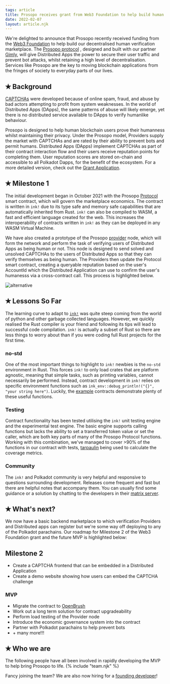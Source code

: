 ```yaml
---
tags: article
title: Prosopo receives grant from Web3 Foundation to help build human verification marketplace for Substrate Parachains
date: 2022-02-07
layout: article.njk
---
```

We're delighted to announce that Prosopo recently received funding from the [Web3 Foundation](https://web3.foundation/)
to help build our decentralised human verification marketplace.
The [Prosopo protocol](https://github.com/prosopo-io/Grants-Program/blob/947a2c66134f6d6b5b0f9ed147dbf0f66c27f5ad/applications/prosopo.md#w3f-open-grant-proposal)
, designed and built with our partner [Gimly](https://gimly.io), will give Distributed Apps the power to secure their
user traffic and prevent bot attacks, whilst retaining a high level of decentralisation. Services like Prosopo are the
key to moving blockchain applications from the fringes of society to everyday parts of our lives.

## <span class="tickwhite">✭</span> Background

[CAPTCHAs](https://en.wikipedia.org/wiki/CAPTCHA) were developed because of online spam, fraud, and abuse by bad actors attempting to profit from system
weaknesses. In the world of Distributed Apps (DApps), the same patterns of abuse will likely emerge, yet there is no
distributed service available to DApps to verify humanlike behaviour.

Prosopo is designed to help human blockchain users prove their humanness whilst maintaining their privacy. Under the
Prosopo model, Providers supply the market with CAPTCHAs and are rated by their ability to prevent bots and permit humans.
Distributed Apps (DApps) implement CAPTCHAs as part of their contract interaction flow and their users receive
reputation points for completing them. User reputation scores are stored on-chain and accessible to all Polkadot Dapps,
for the benefit of the ecosystem. For a more detailed version, check out the [Grant Application](https://github.com/prosopo-io/Grants-Program/blob/947a2c66134f6d6b5b0f9ed147dbf0f66c27f5ad/applications/prosopo.md#w3f-open-grant-proposal).

## <span class="tickwhite">✭</span> Milestone 1

The initial development began in October 2021 with the Prosopo [Protocol](https://github.com/prosopo-io/protocol/)
smart contract, which will govern the marketplace economics. The contract is written in <code>ink!</code> due to its
type safe and memory safe capabilities that are automatically inherited from Rust. <code>ink!</code> can also be
compiled to WASM, a fast and efficient language created for the web. This increases the interoperability of contracts
written in
<code>ink!</code> as they can be deployed in any WASM Virtual Machine.

We have also created a prototype of the Prosopo [provider](https://github.com/prosopo-io/provider) node, which will form
the network and perform the task of verifying users of Distributed Apps as being human or not. This node is designed to
send solved and unsolved CAPTCHAs to the users of Distributed Apps so that they can verify themselves as being human.
The Providers then update the Protocol smart contract, creating a queryable reputation based on the user's AccountId
which the Distributed Application can use to confirm the user's humanesss via a cross-contract call. This process is
highlighted below.

<div class="article-image">
<div class="image-container">
<img class="img-fluid"
src="https://camo.githubusercontent.com/3c75b21f19abf3ff1263b73b9b1a4893041dc2082230b1436ec4af39ce26318b/68747470733a2f2f7777772e70726f736f706f2e696f2f696d672f6d61696e63617074636861666c6f772e6a7067"
alt="alternative">
</div>
</div>

## <span class="tickwhite">✭</span> Lessons So Far

The learning curve to adapt to [<code>ink!</code>](https://paritytech.github.io/ink-docs/) was quite steep coming from
the world of python and other garbage collected languages. However, we quickly realised the Rust compiler is your friend
and following its tips will lead to successful code compilation. <code>ink!</code> is actually a subset of Rust so there
are less things to worry about than if you were coding full Rust projects for the first time.

### no-std

One of the most important things to highlight to <code>ink!</code> newbies is the <code>no-std</code> environment in
Rust. This forces <code>ink!</code> to only load crates that are platform agnostic, meaning that simple tasks, such as
printing variables, cannot necessarily be performed. Instead, contract development in <code>ink!</code>
relies on specific environment functions such as <code>ink_env::debug_println!("{}", "your string here")</code>.
Luckily, the [example](https://github.com/paritytech/ink/blob/master/examples/erc20/lib.rs) contracts demonstrate plenty
of these useful functions.

### Testing

Contract functionality has been tested utilising the <code>ink!</code> unit testing engine and the experimental test
engine. The basic engine supports calling functions but lacks the ability to set a transferred token value or set the
caller, which are both key parts of many of the Prosopo Protocol functions. Working with this combination, we've managed
to cover >90% of the functions in our contract with tests, [tarpaulin](https://github.com/xd009642/tarpaulin) being used
to calculate the coverage metrics.

### Community

The <code>ink!</code> and Polkadot community is very helpful and responsive to questions surrounding development.
Releases come frequent and fast but there are helpful notes that accompany them. You can usually find some guidance or a
solution by chatting to the developers in their [matrix server](https://app.element.io/#/room/#ink:matrix.parity.io).

## <span class="tickwhite">✭</span> What's next?

We now have a basic backend marketplace to which verification Providers and Distributed apps can register but we're some
way off deploying to any of the Polkadot parachains. Our roadmap for Milestone 2 of the Web3 Foundation grant and the
future MVP is highlighted below:

## Milestone 2

<ul>
<li>Create a CAPTCHA frontend that can be embedded in a Distributed Application</li>
<li>Create a demo website showing how users can embed the CAPTCHA challenge</li>
</ul>

### MVP

<ul>
<li>Migrate the contract to <a href="https://github.com/Supercolony-net/openbrush-contracts/tree/main">OpenBrush</a>
</li>
<li>Work out a long term solution for contract upgradeability</li>
<li>Perform load testing of the Provider node</li>
<li>Introduce the economic governance system into the contract</li>
<li>Partner with Polkadot parachains to help prevent bots</li>
<li>+ many more!!!</li>
</ul>

## <span class="tickwhite">✭</span> Who we are

The following people have all been involved in rapidly developing the MVP to help bring Prosopo to life.
{% include "team.njk" %}

Fancy joining the team? We are also now hiring for
a [founding developer](/articles/prosopo-hiring-founding-software-engineer-developer)!

